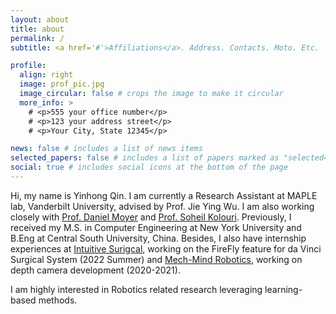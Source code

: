 ```yaml
---
layout: about
title: about
permalink: /
subtitle: <a href='#'>Affiliations</a>. Address. Contacts. Moto. Etc.

profile:
  align: right
  image: prof_pic.jpg
  image_circular: false # crops the image to make it circular
  more_info: >
    # <p>555 your office number</p>
    # <p>123 your address street</p>
    # <p>Your City, State 12345</p>

news: false # includes a list of news items
selected_papers: false # includes a list of papers marked as "selected={true}"
social: true # includes social icons at the bottom of the page
---
```

Hi, my name is Yinhong Qin. I am currently a Research Assistant at MAPLE lab, Vanderbilt University, advised by Prof. Jie Ying Wu. I am also working closely with [Prof. Daniel Moyer](https://dcmoyer.github.io/) and [Prof. Soheil Kolouri](https://skolouri.github.io/). Previously, I received my M.S. in Computer Engineering at New York University and B.Eng at Central South University, China. Besides, I also have internship experiences at [Intuitive Surigcal](https://www.intuitive.com/en-us), working on the FireFly feature for da Vinci Surgical System (2022 Summer) and [Mech-Mind Robotics](https://www.mech-mind.com/), working on depth camera development (2020-2021).

I am highly interested in Robotics related research leveraging learning-based methods. 

<!-- Write your biography here. Tell the world about yourself. Link to your favorite [subreddit](http://reddit.com). You can put a picture in, too. The code is already in, just name your picture `prof_pic.jpg` and put it in the `assets/img/` folder.

Put your address / P.O. box / other info right below your picture. You can also disable any of these elements by editing `profile` property of the YAML header of your `_pages/about.md`. Edit `_bibliography/papers.bib` and Jekyll will render your [publications page](/al-folio/publications/) automatically.

Link to your social media connections, too. This theme is set up to use [Font Awesome icons](https://fontawesome.com/) and [Academicons](https://jpswalsh.github.io/academicons/), like the ones below. Add your Facebook, Twitter, LinkedIn, Google Scholar, or just disable all of them. -->
